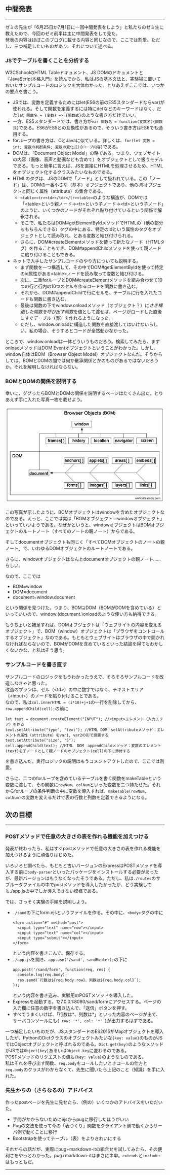 ## 中間発表

***

ゼミの先生が「6月25日か7月1日に一回中間発表をしよう」と私たちのゼミ生に教えたので、今回のゼミ前半は主に中間発表をして見た。  
発表の内容はほぼこのブログに載せる内容と同じなので、ここでは割愛。ただし、三つ補足したいものがあり、それについて述べる。

### JSでテーブルを書くことを分析する

W3CSchoolのHTML Tableドキュメント、JS DOMのドキュメントと『JavaScript本格入門』を読んでから、私はJSの基本文法と、実験場に置いておいたサンプルコードのロジックを大体わかった。とりあえずここでは、いつかの要点を書こう。  
* JSでは、変数を定義するためにはlet(ES6の前のES5スタンダードならvar)が使われる。そして関数を定義するには特にdefなどのキーワードはなく、だた`let 関数名 = (変数) => {関数式}`のような書き方だけでいい。  
* 一方、ES5スタンダードでは、書き方が`var 関数名 = function(変数名){関数式}`である。ES6がES5との互換性があるので、そういう書き方はES6でも通用する。
* forループの書き方は、CとJavaに似ている。詳しくは、`for(let 変数 = int; 変数の判断条件; 変数の変化式){ロープ内容}`である。
* DOMは、「Document Object Model」の略である。つまり、ウェブサイトの内容（画像、音声と動画なども含めて）をオブジェクトとして扱うモデルである。もっと簡単に言えば、JSを直接にHTMLを処理させるため、HTMLをオブジェクト化するクラスみたいなものである。
* HTMLのタグは、JSのDOMで「ノード」として扱われている。この「ノード」は、DOMの一番小さな（基本）オブジェクトであり、他のJSオブジェクトと同じく属性（attribute）の集合である。
  * `<table><tr><td></td></tr><table>`のような構造が、DOMでは「\<table\>という親ノード->\<tr\>という子ノード->\<td\>という子ノード」のように、いくつかのノードがそれぞれ貼り付けているという関係で解釈される。
  * そこで、私たちはDOM#getElementByIdメソッドでHTMLの<body>（他の部分ももちろんできる）タグの中にある、特定のidという属性のタグをオブジェクトとして読み取れ、とある変数と結び付けられる。
  * さらに、DOM#createElementメソッドを使って新たなノード（HTMLタグ）を作ることもでき、DOM#appendChildメソッドを使って親ノードに貼り付けることもできる。
* ネットで入手したサンプルコードのやり方についても説明する。
  * まず関数を一つ構造して、その中でDOM#getElementByIdを使って特定のid属性がある\<table\>ノードを読み取って変数と結び付ける。
  * 次に、二重forループとDOM#createElementメソッドを組み合わせて10つの行と行内の10つのセルを作るコードを関数に書き込む。
  * それから、DOM#appendChildで行にセルを、テーブルに行を入れたコードも関数に書き込む。
  * 最後は関数の下でwindow.onloadメソッド（オブジェクト？）に*さき構造した関数を呼び出す関数*を値として渡せば、ページがロードした直後にすぐデーブル（表）を作れるようになった。
  * ただし、window.onloadに構造した関数を直接渡してはいけないらしい。私の場合、そうするとコードが全然動かなかった。

ところで、window.onloadは一体どういうものだろう。検索してみたら、まずonloadメソッドはDOM Eventオブジェクトということがわかった。しかし、window自体はBOM（Browser Object Model）オブジェクトなんだ。そうからしては、BOMとDOMの間では何か継承関係とかのものがあるではないだろうか。それを解明しなければならない。

### BOMとDOMの関係を説明する

幸いに、ググったらBOMとDOMの関係を説明するページはたくさん出た。とりあえず手に入れた写真一枚を載せよう。

![180625-1.jpg][1]

この写真が示したように、BOMオブジェクトはwindowを含めたオブジェクトなのである。えっと、ここでは実は「BOMオブジェクト＝windowオブジェクト」といっていいようである。なぜかというと、windowオブジェクトはBOMオブジェクトのルートノート（すべてのノートの親ノート）からである。

そしてdocumentオブジェクトも同じく「すべてDOMオブジェクトのノートの親ノート」で、いわゆるDOMオブジェクトのルートノートである。

さらに、windowオブジェクトはなんとdocumentオブジェクトの親ノート……らしい。

なので、ここでは

* BOM≈window
* DOM≈document
* document=window.document

という関係を見つけた。つまり、BOM⊇DOM（BOMがDOMを含めている）といっていいので、window.(document.)onloadのような使い方も納得できる。

もうちょいと補足すれば、DOMオブジェクトは「ウェブサイトの内容を変えるオブジェクト」で、BOM（window）オブジェクトは「ブラウザをコントロールするオブジェクト」なのである。もともとウェブサイトはブラウザの中で開かれなければならないので、BOMがDOMを含めているといった結論を得てもおかしくないかな、と私はそう思う。

### サンプルコードを書き直す

サンプルコードのロジックをもうわかったうえで、そろそろサンプルコードを改造しなきゃと思った。  
改造のプランは、セル（\<td\>）の中に数字ではなく、テキストエリア（\<input\>）のノードを貼り付けることである。  
なので、私は`col.innerHTML = (i*10)+j+1`の一行を削除してから、`row.appendChild(cell);`の前に

```
let text = document.createElement("INPUT"); //<input>エレメント（入力エリア）を作る
text.setAttribute("type", "text"); //HTML DOM　setAttributeメソッド：エレメントの属性（attribute）をvar1, var2の形で設置する
text.setAttribute("size", "5");
cell.appendChild(text); //HTML　DOM　appendChildメソッド：変数のエレメント(text)を子ノードとして親ノードのオブジェクト(cell)の下に添付する
```

を書き込んだ。実行ロジックの説明はもうコメントアウトしたので、ここでは割愛。

さらに、二つのforループを含めているテーブルを書く関数をmakeTableという変数に渡して、その関数に`rowNum`、`colNum`といった変数を二つ持たせた。それからforループの条件判断の中に変数を導入すれば、`makeTable(rowNum, colNum)`の変数を変えるだけで表の行数と列数を定義できるようになる。

## 次の目標

***

### POSTメソッドで任意の大きさの表を作れる機能を加えつける

発表が終わったら、私はすぐpostメソッドで任意の大きさの表を作れる機能を加えつけるように頑張りはじめた。

いろいろと調べたら、もともと古いバージョンのExpressはPOSTメソッドを導入する前に`body-parser`といったパッケージをインストールする必要があったが、最新バージョンはもうなくなったそうである。ただし、私は`./routes`のサブルータファイルの中でpostメソッドを導入したかったが、どう実験しても./app.jsの中でしか導入できない模様である。

では、さっそく実験の手順を説明しよう。

* `./sand`の下にform.ejsというファイルを作る。その中に、`<body>`タグの中に
  ```
  <form action="#" method="post">
    <input type="text" name="row"></input>
    <input type="text" name="col"></input>
    <input type="submit"></input>
  </form>
  ```  
  という内容を書きこんで、保存する。
* `./app.js`を開き、`app.use('/sand', sandRouter);`の下に
  ```
  app.post('/sand/form', function(req, res) {
    console.log(req.body);
    res.send(`行数は${req.body.row}、列数は${req.body.col}`);
  });
  ```  
  という内容を書き込み、実験用のPOSTメソッドを導入した。
* Expressを起動する。127.0.0.1:8080/sand/formにアクセスする。ページの入力欄に任意の数字を書き込んで、「送信」ボタンを押す。
* すべてうまくいけば、「行数は*、列数は*」といった内容のページが出て、サーバコンソールにも`{ row: '*', col: '*' }`が出力するはずである。

一つ補足したいものだが、JSスタンダードのES2015がMapオブジェクトを導入したが、PythonのDictクラスのオブジェクトみたいな`{key: value}`のものがJSではObjectオブジェクトと呼ばれるのである。`Dict.get(key)`のようなメソッドがJSでは`Object[key]`あるいは`Object.key`に変わるのである。  
POSTメソッドのリクエストの値も`{key: value}`のようなものである。  
私はそれを呼び出す関数、`req.body`をコールしたいときコールの仕方と`req.body`のクラスがわからなくて、先生に聞いたら上記のこと（知識）を手に入れた。

### 先生からの（さらなるの）アドバイス

作ったpostページを先生に見せたら、（例の）いくつかのアドバイスをいただいた。

* 手間がかからないためにejsからpugに移行したほうがいい
* Pugの文法を使って今の「表づくり」関数をクライアント側で動くからサーバ側で動くことに移行
* Bootstrapを使ってテーブル（表）をよりきれいにする

それからの話だが、実際にpug+markdown-itの組合せを試してみたら、その便利さをやっとわかった。pug+markdown-itはまさにネ申。`extends`と`include:`はもっともだ。

***


[1]: /public/images/180625-1.jpg "180625-1"
